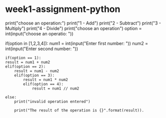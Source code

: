 # week1-assignment-python
print("choose an operation:")
print("1 - Add")
print("2 - Subtract")
print("3 - Multiply")
print("4 - Divide")
print("choose an operation")
option = int(input("choose an operatio: "))

if(option in [1,2,3,4]):
    num1 = int(input("Enter first number: "))
    num2 = int(input("Enter second number: "))

    if(option == 1):
    result = num1 + num2
    elif(option == 2):
        result = num1 - num2
        elif(option == 3):
            result = num1 * num2
            elif(option == 4):
                result = num1 // num2

    else:
        print("invalid operation entered")

        print("The result of the operation is {}".format(result)).
